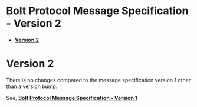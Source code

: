 # Bolt Protocol Message Specification - Version 2


* [**Version 2**](#version-2)


# Version 2

There is no changes compared to the message specification version 1 other than a version bump.

See, [**Bolt Protocol Message Specification - Version 1**](bolt/bolt-protocol-message-specification-1.md)
